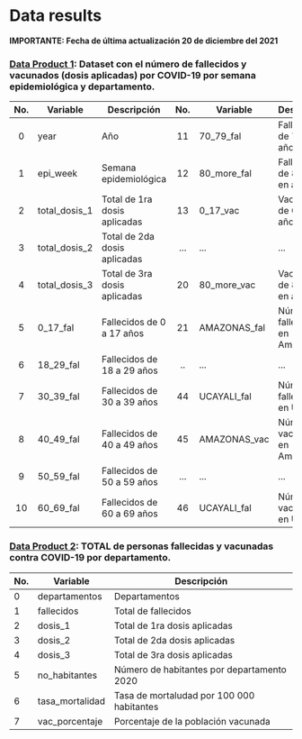 # Data results

**IMPORTANTE: Fecha de última actualización 20 de diciembre del 2021**

### [Data Product 1](https://github.com/xxotto/covid19-peru/blob/main/Data/DP1_vacunados_y_fallecidos_x_semanaEpi.csv): Dataset con el número de fallecidos y vacunados (dosis aplicadas) por COVID-19 por semana epidemiológica y departamento.


| No. | Variable      | Descripción                  | No. | Variable     | Descripción                       |
|:---:|---------------|------------------------------|:---:|--------------|-----------------------------------|
|  0  | year          | Año                          |  11 | 70_79_fal    | Fallecidos de 70 a 79 años        |
|  1  | epi_week      | Semana epidemiológica        |  12 | 80_more_fal  | Fallecidos de 80 años en adelante |
|  2  | total_dosis_1 | Total de 1ra dosis aplicadas |  13 | 0_17_vac     | Vacunados de 0 a 17 años          |
|  3  | total_dosis_2 | Total de 2da dosis aplicadas | ... |      ...     |                ...                |
|  4  | total_dosis_3 | Total de 3ra dosis aplicadas |  20 | 80_more_vac  | Vacunados de 80 años en adelante  |
|  5  | 0_17_fal      | Fallecidos de 0 a 17 años    |  21 | AMAZONAS_fal | Número de fallecidos en Amazonas  |
|  6  | 18_29_fal     | Fallecidos de 18 a 29 años   |  .. |      ...     |                ...                |
|  7  | 30_39_fal     | Fallecidos de 30 a 39 años   |  44 | UCAYALI_fal  | Número de fallecidos en Ucayali   |
|  8  | 40_49_fal     | Fallecidos de 40 a 49 años   |  45 | AMAZONAS_vac | Número de vacunados en Amazonas   |
|  9  | 50_59_fal     | Fallecidos de 50 a 59 años   | ... |      ...     |                ...                |
|  10 | 60_69_fal     | Fallecidos de 60 a 69 años   |  46 | UCAYALI_fal  | Número de vacunados en Ucayali    |

### [Data Product 2](https://github.com/xxotto/covid19-peru/blob/main/Data/DP2_TOTAL_vacunados_y_fallecidos_x_departamento.csv): TOTAL de personas fallecidas y vacunadas contra COVID-19 por departamento.

| No. | Variable        | Descripción                                |
|-----|-----------------|--------------------------------------------|
| 0   | departamentos   | Departamentos                              |
| 1   | fallecidos      | Total de fallecidos                        |
| 2   | dosis_1         | Total de 1ra dosis aplicadas               |
| 3   | dosis_2         | Total de 2da dosis aplicadas               |
| 4   | dosis_3         | Total de 3ra dosis aplicadas               |
| 5   | no_habitantes   | Número de habitantes por departamento 2020 |
| 6   | tasa_mortalidad | Tasa de mortaludad por 100 000 habitantes  |
| 7   | vac_porcentaje  | Porcentaje de la población vacunada        |
